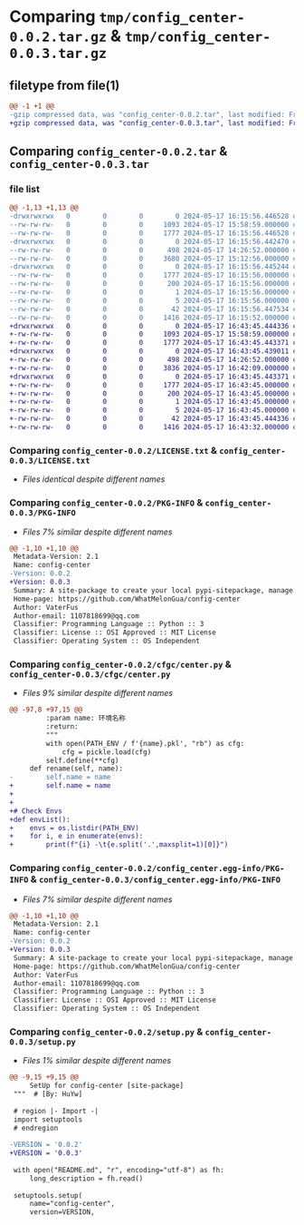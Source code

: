 # Comparing `tmp/config_center-0.0.2.tar.gz` & `tmp/config_center-0.0.3.tar.gz`

## filetype from file(1)

```diff
@@ -1 +1 @@
-gzip compressed data, was "config_center-0.0.2.tar", last modified: Fri May 17 16:15:56 2024, max compression
+gzip compressed data, was "config_center-0.0.3.tar", last modified: Fri May 17 16:43:45 2024, max compression
```

## Comparing `config_center-0.0.2.tar` & `config_center-0.0.3.tar`

### file list

```diff
@@ -1,13 +1,13 @@
-drwxrwxrwx   0        0        0        0 2024-05-17 16:15:56.446528 config_center-0.0.2/
--rw-rw-rw-   0        0        0     1093 2024-05-17 15:58:59.000000 config_center-0.0.2/LICENSE.txt
--rw-rw-rw-   0        0        0     1777 2024-05-17 16:15:56.446528 config_center-0.0.2/PKG-INFO
-drwxrwxrwx   0        0        0        0 2024-05-17 16:15:56.442470 config_center-0.0.2/cfgc/
--rw-rw-rw-   0        0        0      498 2024-05-17 14:26:52.000000 config_center-0.0.2/cfgc/__init__.py
--rw-rw-rw-   0        0        0     3680 2024-05-17 15:12:56.000000 config_center-0.0.2/cfgc/center.py
-drwxrwxrwx   0        0        0        0 2024-05-17 16:15:56.445244 config_center-0.0.2/config_center.egg-info/
--rw-rw-rw-   0        0        0     1777 2024-05-17 16:15:56.000000 config_center-0.0.2/config_center.egg-info/PKG-INFO
--rw-rw-rw-   0        0        0      200 2024-05-17 16:15:56.000000 config_center-0.0.2/config_center.egg-info/SOURCES.txt
--rw-rw-rw-   0        0        0        1 2024-05-17 16:15:56.000000 config_center-0.0.2/config_center.egg-info/dependency_links.txt
--rw-rw-rw-   0        0        0        5 2024-05-17 16:15:56.000000 config_center-0.0.2/config_center.egg-info/top_level.txt
--rw-rw-rw-   0        0        0       42 2024-05-17 16:15:56.447534 config_center-0.0.2/setup.cfg
--rw-rw-rw-   0        0        0     1416 2024-05-17 16:15:52.000000 config_center-0.0.2/setup.py
+drwxrwxrwx   0        0        0        0 2024-05-17 16:43:45.444336 config_center-0.0.3/
+-rw-rw-rw-   0        0        0     1093 2024-05-17 15:58:59.000000 config_center-0.0.3/LICENSE.txt
+-rw-rw-rw-   0        0        0     1777 2024-05-17 16:43:45.443371 config_center-0.0.3/PKG-INFO
+drwxrwxrwx   0        0        0        0 2024-05-17 16:43:45.439011 config_center-0.0.3/cfgc/
+-rw-rw-rw-   0        0        0      498 2024-05-17 14:26:52.000000 config_center-0.0.3/cfgc/__init__.py
+-rw-rw-rw-   0        0        0     3836 2024-05-17 16:42:09.000000 config_center-0.0.3/cfgc/center.py
+drwxrwxrwx   0        0        0        0 2024-05-17 16:43:45.443371 config_center-0.0.3/config_center.egg-info/
+-rw-rw-rw-   0        0        0     1777 2024-05-17 16:43:45.000000 config_center-0.0.3/config_center.egg-info/PKG-INFO
+-rw-rw-rw-   0        0        0      200 2024-05-17 16:43:45.000000 config_center-0.0.3/config_center.egg-info/SOURCES.txt
+-rw-rw-rw-   0        0        0        1 2024-05-17 16:43:45.000000 config_center-0.0.3/config_center.egg-info/dependency_links.txt
+-rw-rw-rw-   0        0        0        5 2024-05-17 16:43:45.000000 config_center-0.0.3/config_center.egg-info/top_level.txt
+-rw-rw-rw-   0        0        0       42 2024-05-17 16:43:45.444336 config_center-0.0.3/setup.cfg
+-rw-rw-rw-   0        0        0     1416 2024-05-17 16:43:32.000000 config_center-0.0.3/setup.py
```

### Comparing `config_center-0.0.2/LICENSE.txt` & `config_center-0.0.3/LICENSE.txt`

 * *Files identical despite different names*

### Comparing `config_center-0.0.2/PKG-INFO` & `config_center-0.0.3/PKG-INFO`

 * *Files 7% similar despite different names*

```diff
@@ -1,10 +1,10 @@
 Metadata-Version: 2.1
 Name: config-center
-Version: 0.0.2
+Version: 0.0.3
 Summary: A site-package to create your local pypi-sitepackage, manage your own scripts pack as an env!
 Home-page: https://github.com/WhatMelonGua/config-center
 Author: VaterFus
 Author-email: 1107818699@qq.com
 Classifier: Programming Language :: Python :: 3
 Classifier: License :: OSI Approved :: MIT License
 Classifier: Operating System :: OS Independent
```

### Comparing `config_center-0.0.2/cfgc/center.py` & `config_center-0.0.3/cfgc/center.py`

 * *Files 9% similar despite different names*

```diff
@@ -97,8 +97,15 @@
         :param name: 环境名称
         :return:
         """
         with open(PATH_ENV / f'{name}.pkl', "rb") as cfg:
             cfg = pickle.load(cfg)
         self.define(**cfg)
     def rename(self, name):
-        self.name = name
+        self.name = name
+
+
+# Check Envs
+def envList():
+    envs = os.listdir(PATH_ENV)
+    for i, e in enumerate(envs):
+        print(f"{i} -\t{e.split('.',maxsplit=1)[0]}")
```

### Comparing `config_center-0.0.2/config_center.egg-info/PKG-INFO` & `config_center-0.0.3/config_center.egg-info/PKG-INFO`

 * *Files 7% similar despite different names*

```diff
@@ -1,10 +1,10 @@
 Metadata-Version: 2.1
 Name: config-center
-Version: 0.0.2
+Version: 0.0.3
 Summary: A site-package to create your local pypi-sitepackage, manage your own scripts pack as an env!
 Home-page: https://github.com/WhatMelonGua/config-center
 Author: VaterFus
 Author-email: 1107818699@qq.com
 Classifier: Programming Language :: Python :: 3
 Classifier: License :: OSI Approved :: MIT License
 Classifier: Operating System :: OS Independent
```

### Comparing `config_center-0.0.2/setup.py` & `config_center-0.0.3/setup.py`

 * *Files 1% similar despite different names*

```diff
@@ -9,15 +9,15 @@
     SetUp for config-center [site-package]
 """  # [By: HuYw]
 
 # region |- Import -|
 import setuptools
 # endregion
 
-VERSION = '0.0.2'
+VERSION = '0.0.3'
 
 with open("README.md", "r", encoding="utf-8") as fh:
     long_description = fh.read()
  
 setuptools.setup(
     name="config-center",
     version=VERSION,
```

